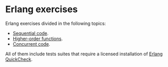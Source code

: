 # Erlang exercises

Erlang exercises divided in the following topics:

* [Sequential code](./sequential/).
* [Higher-order functions](./higher-order/).
* [Concurrent code](./concurrency/).

All of them include tests suites that require a licensed installation of [Erlang QuickCheck](http://www.quviq.com/products/erlang-quickcheck/).
